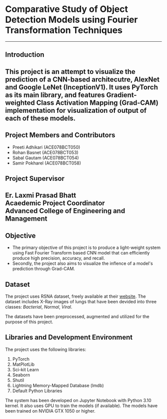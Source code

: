 # Comparative Study of Object Detection Models using Fourier Transformation Techniques
---
## Introduction
This project is an attempt to visualize the prediction of a CNN-based architecutre, AlexNet and Google LeNet (InceptionV1). It uses PyTorch as its main library, and features Gradient-weighted Class Activation Mapping (Grad-CAM) implementation for visualization of output of each of these models.
---
## Project Members and Contributors
- Preeti Adhikari (ACE078BCT050)
- Rohan Basnet (ACE078BCT053)
- Sabal Gautam (ACE078BCT054)
- Samir Pokharel (ACE078BCT058)

## Project Supervisor
Er. Laxmi Prasad Bhatt<br>
Acaedemic Project Coordinator<br>
Advanced College of Engineering and Management
---
## Objective
- The primary objective of this project is to produce a light-weight system using Fast Fourier Transform based CNN model that can efficiently produce high precision, accuracy, and recall.
- Secondly, the project also aims to visualize the inflence of a model's prediction through Grad-CAM.

## Dataset
The project uses RSNA dataset, freely available at their [website](http://rsna.org/rsnai/ai-image-challenge/rsna-pneumonia-detection-challenge-2018). The dataset includes X-Ray images of lungs that have been devided into three classes: _Bacterial_, _Normal_, _Viral_.

The datasets have been preprocessed, augmented and utilized for the purpose of this project.

## Libraries and Development Environment
The project uses the following libraries:
1. PyTorch
2. MatPlotLib
3. Sci-kit Learn
4. Seaborn
5. Shutil
6. Lightning Memory-Mapped Database (lmdb)
7. Default Python Libraries

The system has been developed on Jupyter Notebook with Python 3.10 kernel. It also uses GPU to train the models (if available). The models have been trained on NVIDIA GTX 1050 or higher.


